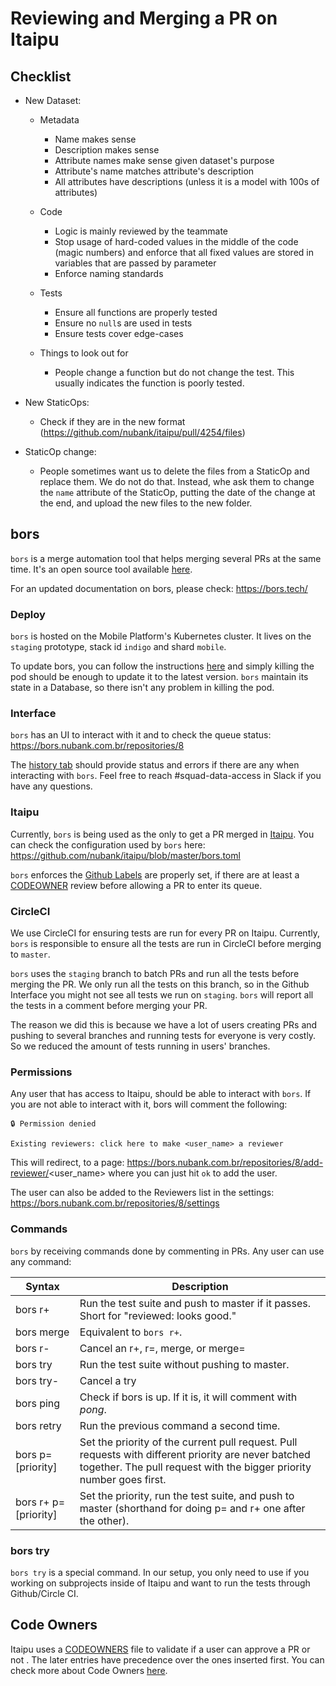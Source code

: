 # Reviewing and Merging a PR on Itaipu

## Checklist

* New Dataset:
    * Metadata
        * Name makes sense
        * Description makes sense
        * Attribute names make sense given dataset's purpose
        * Attribute's name matches attribute's description
        * All attributes have descriptions (unless it is a model with 100s of attributes)
    * Code
        * Logic is mainly reviewed by the teammate
        * Stop usage of hard-coded values in the middle of the code (magic numbers) and enforce that all fixed values are stored in variables that are passed by parameter
        * Enforce naming standards
    * Tests
        * Ensure all functions are properly tested
        * Ensure no `null`s are used in tests
        * Ensure tests cover edge-cases

    * Things to look out for
        * People change a function but do not change the test. This usually indicates the function is poorly tested.


* New StaticOps:
    * Check if they are in the new format (https://github.com/nubank/itaipu/pull/4254/files)

* StaticOp change:
    * People sometimes want us to delete the files from a StaticOp and replace them. We do not do that. Instead, whe ask them to change the `name` attribute of the StaticOp, putting the date of the change at the end, and upload the new files to the new folder.


## bors

`bors` is a merge automation tool that helps merging several PRs at the same time. It's an open source tool available [here](https://github.com/bors-ng/bors-ng).

For an updated documentation on bors, please check: https://bors.tech/

### Deploy

`bors` is hosted on the Mobile Platform's Kubernetes cluster. It lives on the `staging` prototype, stack id `indigo` and shard `mobile`.

To update bors, you can follow the instructions [here](https://github.com/nubank/mobile-k8s-recipes/blob/master/recipes/bors/README.md) and simply killing the pod should be enough to update it to the latest version. `bors` maintain its state in a Database, so there isn't any problem in killing the pod.

### Interface

`bors` has an UI to interact with it and to check the queue status: https://bors.nubank.com.br/repositories/8

The [history tab](https://bors.nubank.com.br/repositories/8/log) should provide status and errors if there are any when interacting with `bors`. Feel free to reach #squad-data-access in Slack if you have any questions.

### Itaipu

Currently, `bors` is being used as the only to get a PR merged in [Itaipu](https://github.com/nubank/itaipu/). You can check the configuration used by `bors` here: https://github.com/nubank/itaipu/blob/master/bors.toml

`bors` enforces the [Github Labels](https://github.com/nubank/data-platform-docs/blob/master/itaipu/pr_review.md#github-labels) are properly set, if there are at least a [CODEOWNER](https://help.github.com/en/github/creating-cloning-and-archiving-repositories/about-code-owners) review before allowing a PR to enter its queue.

### CircleCI

We use CircleCI for ensuring tests are run for every PR on Itaipu. Currently, `bors` is responsible to ensure all the tests are run in CircleCI before merging to `master`.

`bors` uses the `staging` branch to batch PRs and run all the tests before merging the PR. We only run all the tests on this branch, so in the Github Interface you might not see all tests we run on `staging`. `bors` will report all the tests in a comment before merging your PR. 

The reason we did this is because we have a lot of users creating PRs and pushing to several branches and running tests for everyone is very costly. So we reduced the amount of tests running in users' branches. 

### Permissions

Any user that has access to Itaipu, should be able to interact with `bors`. If you are not able to interact with it, bors will comment the following:

```
🔒 Permission denied

Existing reviewers: click here to make <user_name> a reviewer
```

This will redirect, to a page: https://bors.nubank.com.br/repositories/8/add-reviewer/<user_name> where you can just hit `ok` to add the user.

The user can also be added to the Reviewers list in the settings: https://bors.nubank.com.br/repositories/8/settings

### Commands

`bors` by receiving commands done by commenting in PRs. Any user can use any command:

| Syntax | Description |
|--------|-------------|
| bors r+ | Run the test suite and push to master if it passes. Short for "reviewed: looks good."
| bors merge | Equivalent to `bors r+`.
| bors r- | Cancel an r+, r=, merge, or merge=
| bors try | Run the test suite without pushing to master.
| bors try- | Cancel a try
| bors ping | Check if bors is up. If it is, it will comment with _pong_.
| bors retry | Run the previous command a second time.
| bors p=[priority] | Set the priority of the current pull request. Pull requests with different priority are never batched together. The pull request with the bigger priority number goes first.
| bors r+ p=[priority] | Set the priority, run the test suite, and push to master (shorthand for doing p= and r+ one after the other).

### bors try

`bors try` is a special command. In our setup, you only need to use if you working on subprojects inside of Itaipu and want to run the tests through Github/Circle CI.


## Code Owners

Itaipu uses a [CODEOWNERS](https://github.com/nubank/itaipu/blob/master/.github/CODEOWNERS) file to validate if a user can approve a PR or not . The later entries have precedence over the ones inserted first. You can check more about Code Owners [here](https://help.github.com/en/github/creating-cloning-and-archiving-repositories/about-code-owners).